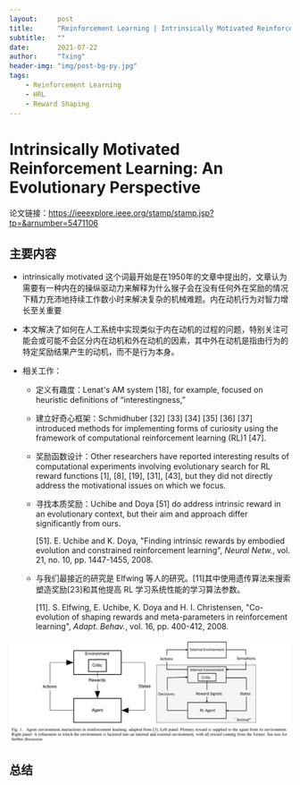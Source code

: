 ```yaml
---
layout:     post
title:      "Reinforcement Learning | Intrinsically Motivated Reinforcement Learning: An Evolutionary Perspective"
subtitle:   ""
date:       2021-07-22
author:     "Txing"
header-img: "img/post-bg-py.jpg"
tags:
    - Reinforcement Learning
    - HRL
    - Reward Shaping
---
```


# Intrinsically Motivated Reinforcement Learning: An Evolutionary Perspective

论文链接：https://ieeexplore.ieee.org/stamp/stamp.jsp?tp=&arnumber=5471106

## 主要内容

- intrinsically motivated 这个词最开始是在1950年的文章中提出的，文章认为需要有一种内在的操纵驱动力来解释为什么猴子会在没有任何外在奖励的情况下精力充沛地持续工作数小时来解决复杂的机械难题。内在动机行为对智力增长至关重要

- 本文解决了如何在人工系统中实现类似于内在动机的过程的问题，特别关注可能会或可能不会区分内在动机和外在动机的因素，其中外在动机是指由行为的特定奖励结果产生的动机，而不是行为本身。

- 相关工作：

  - 定义有趣度：Lenat's AM system [18], for example, focused on heuristic definitions of “interestingness,” 

  - 建立好奇心框架：Schmidhuber [32] [33] [34] [35] [36] [37] introduced methods for implementing forms of curiosity using the framework of computational reinforcement learning (RL)1 [47].

  - 奖励函数设计：Other researchers have reported interesting results of computational experiments involving evolutionary search for RL reward functions [1], [8], [19], [31], [43], but they did not directly address the motivational issues on which we focus.

  - 寻找本质奖励：Uchibe and Doya [51] do address intrinsic reward in an evolutionary context, but their aim and approach differ significantly from ours.

    [51]. E. Uchibe and K. Doya, "Finding intrinsic rewards by embodied evolution and constrained reinforcement learning", *Neural Netw.*, vol. 21, no. 10, pp. 1447-1455, 2008.

  - 与我们最接近的研究是 Elfwing 等人的研究。[11]其中使用遗传算法来搜索塑造奖励[23]和其他提高 RL 学习系统性能的学习算法参数。

    [11]. S. Elfwing, E. Uchibe, K. Doya and H. I. Christensen, "Co-evolution of shaping rewards and meta-parameters in reinforcement learning", *Adapt. Behav.*, vol. 16, pp. 400-412, 2008.



![Learning Intrinsic Rewards for Policy Gradient](https://raw.githubusercontent.com/txing-casia/txing-casia.github.io/master/img/20210722-1.png)





## 总结




